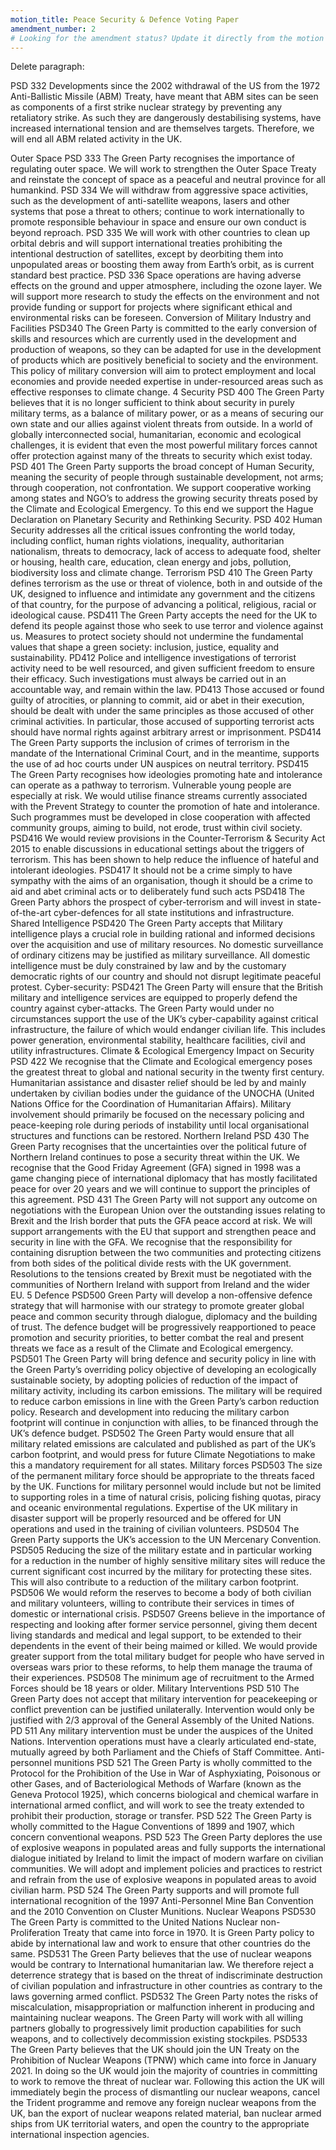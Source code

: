 ```yaml
---
motion_title: Peace Security & Defence Voting Paper
amendment_number: 2
# Looking for the amendment status? Update it directly from the motion page!
---
```


Delete paragraph:

PSD 332 Developments since the 2002 withdrawal of the US from the 1972 Anti-Ballistic Missile (ABM) Treaty, have meant that ABM sites can be seen as components of a first strike nuclear strategy by preventing any retaliatory strike. As such they are dangerously destabilising systems, have increased international tension and are themselves targets. Therefore, we will  end all ABM related activity in the UK.

Outer Space
PSD 333 The Green Party recognises the importance of regulating outer space. We will work to strengthen the Outer Space Treaty and reinstate the concept of space as a peaceful and neutral province for all humankind.
PSD 334 We will withdraw from aggressive space activities, such as the development of anti-satellite weapons, lasers and other systems that pose a threat to others; continue to work internationally to promote responsible behaviour in space and ensure our own conduct is beyond reproach.
PSD 335 We will work with other countries to clean up orbital debris and will support international treaties prohibiting the intentional destruction of satellites, except by deorbiting them into unpopulated areas or boosting them away from Earth’s orbit, as is current standard best practice.
PSD 336 Space operations are having adverse effects on the ground and upper atmosphere, including the ozone layer. We will support more research to study the effects on the environment and not provide funding or support for projects where significant ethical and environmental risks can be foreseen.
Conversion of Military Industry and Facilities
PSD340 The Green Party is committed to the early conversion of skills and resources which are currently used in the development and production of weapons, so they can be adapted for use in the development of products which are positively beneficial to society and the environment. This policy of military conversion will aim to protect employment and local economies and provide needed expertise in under-resourced areas such as effective responses to climate change.
4 Security
PSD 400 The Green Party believes that it is no longer sufficient to think about security in purely military terms, as a balance of military power, or as a means of securing our own state and our allies against violent threats from outside. In a world of globally interconnected social, humanitarian, economic and ecological challenges, it is evident that even the most powerful military forces cannot offer protection against many of the threats to security which exist today.
PSD 401 The Green Party supports the broad concept of Human Security, meaning the security of people through sustainable development, not arms; through cooperation, not confrontation. We support cooperative working among states and NGO’s to address the growing security threats posed by the Climate and Ecological Emergency. To this end we support the Hague Declaration on Planetary Security and Rethinking Security.
PSD 402 Human Security addresses all the critical issues confronting the world today, including conflict, human rights violations, inequality, authoritarian nationalism, threats to democracy, lack of access to adequate food, shelter or housing, health care, education, clean energy and jobs, pollution, biodiversity loss and climate change.
Terrorism
PSD 410 The Green Party defines terrorism as the use or threat of violence, both in and outside of the UK, designed to influence and intimidate any government and the citizens of that country, for the purpose of advancing a political, religious, racial or ideological cause.
PSD411 The Green Party accepts the need for the UK to defend its people against those who seek to use terror and violence against us. Measures to protect society should not undermine the fundamental values that shape a green society: inclusion, justice, equality and sustainability.
PD412 Police and intelligence investigations of terrorist activity need to be well resourced, and given sufficient freedom to ensure their efficacy. Such investigations must always be carried out in an accountable way, and remain within the law.
PD413 Those accused or found guilty of atrocities, or planning to commit, aid or abet in their execution, should be dealt with under the same principles as those accused of other criminal activities. In particular, those accused of supporting terrorist acts should have normal rights against arbitrary arrest or imprisonment.
PSD414 The Green Party supports the inclusion of crimes of terrorism in the mandate of the International Criminal Court, and in the meantime, supports the use of ad hoc courts under UN auspices on neutral territory.
PSD415 The Green Party recognises how ideologies promoting hate and intolerance can operate as a pathway to terrorism. Vulnerable young people are especially at risk. We would utilise finance streams currently associated with the Prevent Strategy to counter the promotion of hate and intolerance. Such programmes must be developed in close cooperation with affected community groups, aiming to build, not erode, trust within civil society.
PSD416 We would review provisions in the Counter-Terrorism & Security Act 2015 to enable discussions in educational settings about the triggers of terrorism. This has been shown to help reduce the influence of hateful and intolerant ideologies.
PSD417 It should not be a crime simply to have sympathy with the aims of an organisation, though it should be a crime to aid and abet criminal acts or to deliberately fund such acts
PSD418 The Green Party abhors the prospect of cyber-terrorism and will invest in state-of-the-art cyber-defences for all state institutions and infrastructure.
Shared Intelligence
PSD420 The Green Party accepts that Military intelligence plays a crucial role in building rational and informed decisions over the acquisition and use of military resources.
No domestic surveillance of ordinary citizens may be justified as military surveillance. All domestic intelligence must be duly constrained by law and by the customary democratic rights of our country and should not disrupt legitimate peaceful protest.
Cyber-security:
PSD421 The Green Party will ensure that the British military and intelligence services are equipped to properly defend the country against cyber-attacks. The Green Party would under no circumstances support the use of the UK’s cyber-capability against critical infrastructure, the failure of which would endanger civilian life. This includes power generation, environmental stability, healthcare facilities, civil and utility infrastructures.
Climate & Ecological Emergency Impact on Security
PSD 422 We recognise that the Climate and Ecological emergency poses the greatest threat to global and national security in the twenty first century. Humanitarian assistance and disaster relief should be led by and mainly undertaken by civilian bodies under the guidance of the UNOCHA (United Nations Office for the Coordination of Humanitarian Affairs). Military involvement should primarily be focused on the necessary policing and peace-keeping role during periods of instability until local organisational structures and functions can be restored.
Northern Ireland
PSD 430 The Green Party recognises that the uncertainties over the political future of Northern Ireland continues to pose a security threat within the UK. We recognise that the Good Friday Agreement (GFA) signed in 1998 was a game changing piece of international diplomacy that has mostly facilitated peace for over 20 years and we will continue to support the principles of this agreement.
PSD 431 The Green Party will not support any outcome on negotiations with the European Union over the outstanding issues relating to Brexit and the Irish border that puts the GFA peace accord at risk. We will support arrangements with the EU that support and strengthen peace and security in line with the GFA. We recognise that the responsibility for containing disruption between the two communities and protecting citizens from both sides of the political divide rests with the UK government. Resolutions to the tensions created by Brexit must be negotiated with the communities of Northern Ireland with support from Ireland and the wider EU.
5 Defence
PSD500 Green Party will develop a non-offensive defence strategy that will harmonise with our strategy to promote greater global peace and common security through dialogue, diplomacy and the building of trust. The defence budget will be progressively reapportioned to peace promotion and security priorities, to better combat the real and present threats we face as a result of the Climate and Ecological emergency.
PSD501 The Green Party will bring defence and security policy in line with the Green Party’s overriding policy objective of developing an ecologically sustainable society, by adopting policies of reduction of the impact of military activity, including its carbon emissions. The military will be required to reduce carbon emissions in line with the Green Party’s carbon reduction policy. Research and development into reducing the military carbon footprint will continue in conjunction with allies, to be financed through the UK’s defence budget.
PSD502 The Green Party would ensure that all military related emissions are calculated and published as part of the UK’s carbon footprint, and would press for future Climate Negotiations to make this a mandatory requirement for all states.
Military forces
PSD503 The size of the permanent military force should be appropriate to the threats faced by the UK. Functions for military personnel would include but not be limited to supporting roles in a time of natural crisis, policing fishing quotas, piracy and oceanic environmental regulations. Expertise of the UK military in disaster support will be properly resourced and be offered for UN operations and used in the training of civilian volunteers.
PSD504 The Green Party supports the UK’s accession to the UN Mercenary Convention.
PSD505 Reducing the size of the military estate and in particular working for a reduction in the number of highly sensitive military sites will reduce the current significant cost incurred by the military for protecting these sites. This will also contribute to a reduction of the military carbon footprint.
PSD506 We would reform the reserves to become a body of both civilian and military volunteers, willing to contribute their services in times of domestic or international crisis.
PSD507 Greens believe in the importance of respecting and looking after former service personnel, giving them decent living standards and medical and legal support, to be extended to their dependents in the event of their being maimed or killed. We would provide greater support from the total military budget for people who have served in overseas wars prior to these reforms, to help them manage the trauma of their experiences.
PSD508 The minimum age of recruitment to the Armed Forces should be 18 years or older.
Military Interventions
PSD 510 The Green Party does not accept that military intervention for peacekeeping or conflict prevention can be justified unilaterally. Intervention would only be justified with 2/3 approval of the General Assembly of the United Nations.
PD 511 Any military intervention must be under the auspices of the United Nations. Intervention operations must have a clearly articulated end-state, mutually agreed by both Parliament and the Chiefs of Staff Committee.
Anti-personnel munitions
PSD 521 The Green Party is wholly committed to the Protocol for the Prohibition of the Use in War of Asphyxiating, Poisonous or other Gases, and of Bacteriological Methods of Warfare (known as the Geneva Protocol 1925), which concerns biological and chemical warfare in international armed conflict, and will work to see the treaty extended to prohibit their production, storage or transfer.
PSD 522 The Green Party is wholly committed to the Hague Conventions of 1899 and 1907, which concern conventional weapons.
PSD 523 The Green Party deplores the use of explosive weapons in populated areas and fully supports the international dialogue initiated by Ireland to limit the impact of modern warfare on civilian communities. We will adopt and implement policies and practices to restrict and refrain from the use of explosive weapons in populated areas to avoid civilian harm.
PSD 524 The Green Party supports and will promote full international recognition of the 1997 Anti-Personnel Mine Ban Convention and the 2010 Convention on Cluster Munitions.
Nuclear Weapons
PSD530 The Green Party is committed to the United Nations Nuclear non-Proliferation Treaty that came into force in 1970. It is Green Party policy to abide by international law and work to ensure that other countries do the same.
PSD531 The Green Party believes that the use of nuclear weapons would be contrary to International humanitarian law. We therefore reject a deterrence strategy that is based on the threat of indiscriminate destruction of civilian population and infrastructure in other countries as contrary to the laws governing armed conflict.
PSD532 The Green Party notes the risks of miscalculation, misappropriation or malfunction inherent in producing and maintaining nuclear weapons. The Green Party will work with all willing partners globally to progressively limit production capabilities for such weapons, and to collectively decommission existing stockpiles.
PSD533 The Green Party believes that the UK should join the UN Treaty on the Prohibition of Nuclear Weapons (TPNW) which came into force in January 2021. In doing so the UK would join the majority of countries in committing to work to remove the threat of nuclear war. Following this action the UK will immediately begin the process of dismantling our nuclear weapons, cancel the Trident programme and remove any foreign nuclear weapons from the UK, ban the export of nuclear weapons related material, ban nuclear armed ships from UK territorial waters, and open the country to the appropriate international inspection agencies.
